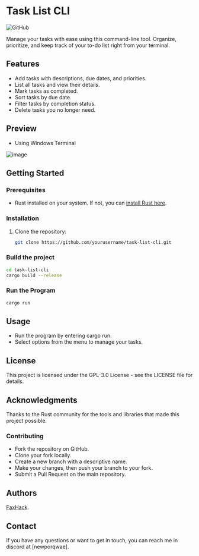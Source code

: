 # Task List CLI

![GitHub](https://img.shields.io/github/license/Faxhack/task-list-cli)

Manage your tasks with ease using this command-line tool. Organize, prioritize, and keep track of your to-do list right from your terminal.

## Features

- Add tasks with descriptions, due dates, and priorities.
- List all tasks and view their details.
- Mark tasks as completed.
- Sort tasks by due date.
- Filter tasks by completion status.
- Delete tasks you no longer need.

## Preview
- Using Windows Terminal
  
![image](https://github.com/FaxHack/task-list-cli/assets/56932944/5eb9b4a0-c586-4784-85f6-6df1b3824b55)


## Getting Started

### Prerequisites

- Rust installed on your system. If not, you can [install Rust here](https://www.rust-lang.org/tools/install).

### Installation

1. Clone the repository:
   ```sh
   git clone https://github.com/yourusername/task-list-cli.git

  ### Build the project
```sh
cd task-list-cli
cargo build --release
```

### Run the Program
```sh
cargo run
```

## Usage
- Run the program by entering cargo run.
- Select options from the menu to manage your tasks.
## License
This project is licensed under the GPL-3.0 License - see the LICENSE file for details.

## Acknowledgments
Thanks to the Rust community for the tools and libraries that made this project possible.

### Contributing

- Fork the repository on GitHub.
- Clone your fork locally.
- Create a new branch with a descriptive name.
- Make your changes, then push your branch to your fork.
- Submit a Pull Request on the main repository.
## Authors

[FaxHack](https://github.com/FaxHack).

## Contact

If you have any questions or want to get in touch, you can reach me in discord at [newporqwae].
